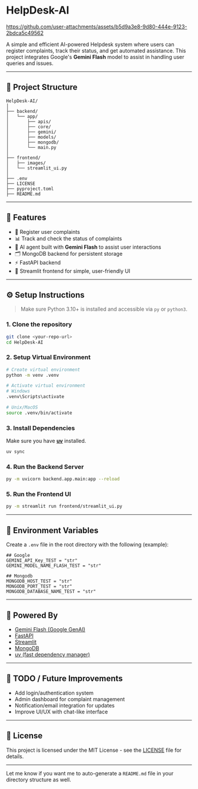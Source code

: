# HelpDesk-AI
 


https://github.com/user-attachments/assets/b5d9a3e8-9d80-444e-9123-2bdca5c49562



A simple and efficient AI-powered Helpdesk system where users can register complaints, track their status, and get automated assistance. This project integrates Google's **Gemini Flash** model to assist in handling user queries and issues.

---

## 📁 Project Structure

```
HelpDesk-AI/
│
├── backend/
│   └── app/
│       ├── apis/
│       ├── core/
│       ├── gemini/
│       ├── models/
│       ├── mongodb/
│       └── main.py
│
├── frontend/
│   ├── images/
│   └── streamlit_ui.py
│
├── .env
├── LICENSE
├── pyproject.toml
├── README.md
```

---

## 🚀 Features

* 📝 Register user complaints
* 📊 Track and check the status of complaints
* 🤖 AI agent built with **Gemini Flash** to assist user interactions
* 🗂️ MongoDB backend for persistent storage
* ⚡ FastAPI backend
* 🎨 Streamlit frontend for simple, user-friendly UI

---



## ⚙️ Setup Instructions

> Make sure Python 3.10+ is installed and accessible via `py` or `python3`.

### 1. Clone the repository

```bash
git clone <your-repo-url>
cd HelpDesk-AI
```

### 2. Setup Virtual Environment

```bash
# Create virtual environment
python -m venv .venv

# Activate virtual environment
# Windows
.venv\Scripts\activate

# Unix/MacOS
source .venv/bin/activate
```

### 3. Install Dependencies

Make sure you have [**uv**](https://github.com/astral-sh/uv) installed.

```bash
uv sync
```

### 4. Run the Backend Server

```bash
py -m uvicorn backend.app.main:app --reload
```

### 5. Run the Frontend UI

```bash
py -m streamlit run frontend/streamlit_ui.py
```

---

## 🔐 Environment Variables

Create a `.env` file in the root directory with the following (example):

```env
## Google  
GEMINI_API_Key_TEST = "str"
GEMINI_MODEL_NAME_FLASH_TEST = "str"

## Mongodb 
MONGODB_HOST_TEST = "str"
MONGODB_PORT_TEST = "str"
MONGODB_DATABASE_NAME_TEST = "str"
```

---

## 🧠 Powered By

* [Gemini Flash (Google GenAI)](https://ai.google.dev/)
* [FastAPI](https://fastapi.tiangolo.com/)
* [Streamlit](https://streamlit.io/)
* [MongoDB](https://www.mongodb.com/)
* [uv (fast dependency manager)](https://github.com/astral-sh/uv)

---

## 📌 TODO / Future Improvements

* Add login/authentication system
* Admin dashboard for complaint management
* Notification/email integration for updates
* Improve UI/UX with chat-like interface

---

## 📃 License

This project is licensed under the MIT License - see the [LICENSE](https://chatgpt.com/c/LICENSE) file for details.

---

Let me know if you want me to auto-generate a `README.md` file in your directory structure as well.
